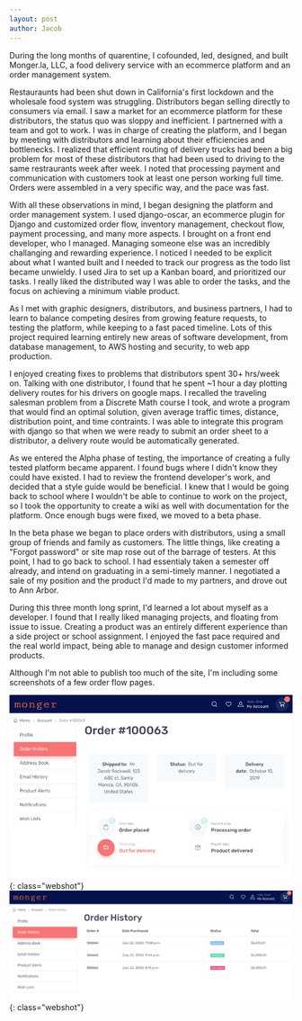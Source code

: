 ```yaml
---
layout: post
author: Jacob
---
```

During the long months of quarentine, I cofounded, led, designed, and built Monger.la, LLC, a food delivery service with an ecommerce platform and an order management system. 

Restauraunts had been shut down in California's first lockdown and the wholesale food system was struggling. Distributors began selling directly to consumers via email. I saw a market for an ecommerce platform for these distributors, the status quo was sloppy and inefficient. I partnerned with a team and got to work. I was in charge of creating the platform, and I began by meeting with distributors and learning about their efficiencies and bottlenecks. I realized that efficient routing of delivery trucks had been a big problem for most of these distributors that had been used to driving to the same restraurants week after week. I noted that processing payment and communication with customers took at least one person working full time. Orders were assembled in a very specific way, and the pace was fast.

With all these observations in mind, I began designing the platform and order management system. I used django-oscar, an ecommerce plugin for Django and customized order flow, inventory management, checkout flow, payment processing, and many more aspects. I brought on a front end developer, who I managed. Managing someone else was an incredibly challanging and rewarding experience. I noticed I needed to be explicit about what I wanted built and I needed to track our progress as the todo list became unwieldy. I used Jira to set up a Kanban board, and prioritized our tasks. I really liked the distributed way I was able to order the tasks, and the focus on achieving a minimum viable product.  

As I met with graphic designers, distributors, and business partners, I had to learn to balance competing desires from growing feature requests, to testing the platform, while keeping to a fast paced timeline. Lots of this project required learning entirely new areas of software development, from database management, to AWS hosting and security, to web app production. 

I enjoyed creating fixes to problems that distributors spent 30+ hrs/week on. Talking with one distributor, I found that he spent ~1 hour a day plotting delivery routes for his drivers on google maps. I recalled the traveling salesman problem from a Discrete Math course I took, and wrote a program that would find an optimal solution, given average traffic times, distance, distribution point, and time contraints. I was able to integrate this program with django so that when we were ready to submit an order sheet to a distributor, a delivery route would be automatically generated. 

As we entered the Alpha phase of testing, the importance of creating a fully tested platform became apparent. I found bugs where I didn't know they could have existed. I had to review the frontend developer's work, and decided that a style guide would be beneficial. I knew that I would be going back to school where I wouldn't be able to continue to work on the project, so I took the opportunity to create a wiki as well with documentation for the platform. Once enough bugs were fixed, we moved to a beta phase. 

In the beta phase we began to place orders with distributors, using a small group of friends and family as customers. The little things, like creating a "Forgot password" or site map rose out of the barrage of testers. At this point, I had to go back to school. I had essentialy taken a semester off already, and intend on graduating in a semi-timely manner. I negotiated a sale of my position and the product I'd made to my partners, and drove out to Ann Arbor. 

During this three month long sprint, I'd learned a lot about myself as a developer. I found that I really liked managing projects, and floating from issue to issue. Creating a product was an entirely different experience than a side project or school assignment. I enjoyed the fast pace required and the real world impact, being able to manage and design customer informed products. 

Although I'm not able to publish too much of the site, I'm including some screenshots of a few order flow pages. 

![Order Tracking](/assets/images/OrderTracking.jpeg){: class="webshot"}
![Order History](/assets/images/OrderHistory.jpeg){: class="webshot"}
